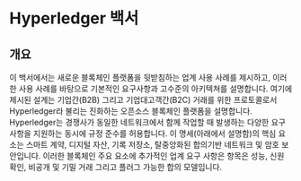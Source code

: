 # Hyperledger 백서

## 개요

이 백서에서는 새로운 블록체인 플랫폼을 뒷받침하는 업계 사용 사례를 제시하고, 이러한 사용 사례를 바탕으로 기본적인 요구사항과 고수준의 아키텍쳐를 설명합니다.
여기에 제시된 설계는 기업간(B2B) 그리고 기업대고객간(B2C) 거래를 위한 프로토콜로서 Hyperledger라 불리는 진화하는 오픈소스 블록체인 플랫폼을 설명합니다.
Hyperledger는 경쟁사가 동일한 네트워크에서 함께 작업할 때 발생하는 다양한 요구 사항을 지원하는 동시에 규정 준수를 허용합니다.
이 명세(아래에서 설명함)의 핵심 요소는 스마트 계약, 디지털 자산, 기록 저장소, 탈중앙화된 합의기반 네트워크 및 암호 보안입니다.
이러한 블록체인 주요 요소에 추가적인 업계 요구 사항은 항목은 성능, 신원 확인, 비공개 및 기밀 거래 그리고 플러그 가능한 합의 모델입니다.
